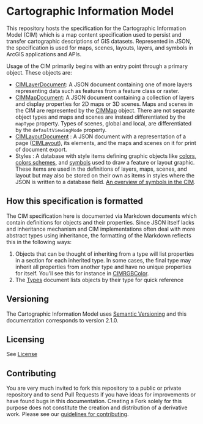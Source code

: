 # Cartographic Information Model

This repository hosts the specification for the Cartographic Information Model (CIM) which is a map content specification used to persist and transfer cartographic descriptions of GIS datasets. Represented in JSON, the specification is used for maps, scenes, layouts, layers, and symbols in ArcGIS applications and APIs.

Usage of the CIM primarily begins with an entry point through a primary object. These objects are:
- [CIMLayerDocument](CIMDocument.md#cimlayerdocument): A JSON document containing one of more layers representing data such as features from a feature class or raster.
- [CIMMapDocument](CIMDocument.md#cimmapdocument): A JSON document containing a collection of layers and display properties for 2D maps or 3D scenes. Maps and scenes in the CIM are represented by the [CIMMap](CIMMap.md#CIMMap) object. There are not separate object types and maps and scenes are instead differentiated by the `mapType` property. Types of scenes, global and local, are differentiated by the `defaultViewingMode` property.
- [CIMLayoutDocument](CIMDocument.md#cimlayoutdocument) : A JSON document with a representation of a page ([CIMLayout](CIMLayout.md#cimlayout)), its elements, and the maps and scenes on it for print of document export.
- Styles : A database with style items defining graphic objects like [colors](Types.md#color), [colors schemes](Types.md#colorramp), and [symbols](Types.md#symbol) used to draw a feature or layout graphic. These items are used in the definitions of layers, maps, scenes, and layout but may also be stored on their own as items in styles where the JSON is written to a database field. [An overview of symbols in the CIM](Overview-Symbols.md).

## How this specification is formatted
The CIM specification here is documented via Markdown documents which contain definitions for objects and their properties. Since JSON itself lacks and inheritance mechanism and CIM implementations often deal with more abstract types using inheritance, the formatting of the Markdown reflects this in the following ways:
1. Objects that can be thought of inheriting from a type will list properties in a section for each inherited type. In some cases, the final type may inherit all properties from another type and have no unique properties for itself. You'll see this for instance in [CIMRGBColor](CIMColor.md#CIMRGBColor).
2. The [Types](Types.md) document lists objects by their type for quick reference

## Versioning

The Cartographic Information Model uses [Semantic Versioning](https://semver.org/) and this documentation corresponds to version 2.1.0.

## Licensing

See [License](License.md)

## Contributing

You are very much invited to fork this repository to a public or private repository and to send Pull Requests if you have ideas for improvements or have found bugs in this documentation. Creating a Fork solely for this purpose does not constitute the creation and distribution of a derivative work. Please see our [guidelines for  contributing](https://github.com/esri/contributing).
